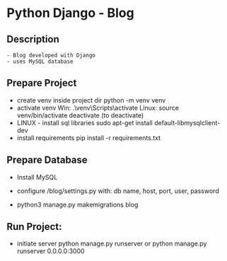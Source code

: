 # Python Django - Blog

## Description
    - Blog developed with Django
    - uses MySQL database

## Prepare Project
  - create venv inside project dir
    python -m venv venv
  - activate venv
    Win:
        .\venv\Scripts\activate
    Linux:
        source venv/bin/activate
        deactivate (to deactivate)
  - LINUX - install sql libraries
    sudo apt-get install default-libmysqlclient-dev	
  - install requirements
    pip install -r requirements.txt

## Prepare Database
  - Install MySQL
  - configure /blog/settings.py with:
    db name, host, port, user, password  

  - python3 manage.py makemigrations blog
  

## Run Project:  
  - initiate server
    python manage.py runserver
	or
    python manage.py runserver 0.0.0.0:3000
